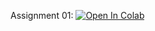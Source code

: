 ﻿Assignment 01:
[![Open In Colab](https://colab.research.google.com/assets/colab-badge.svg)](https://colab.research.google.com/github/girafe-ai/ml-mipt/blob/advanced_f20/homeworks_advanced/assignment1_01_Word_Vectors/assignment1_01_Word_Vectors.ipynb)